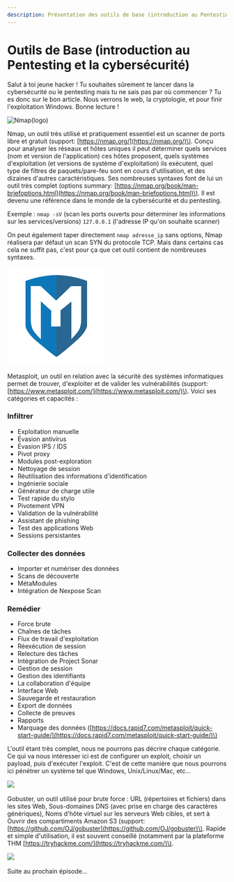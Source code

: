 ```yaml
---
description: Présentation des outils de base (introduction au Pentesting).
---
```


# Outils de Base \(introduction au Pentesting et la cybersécurité\)

Salut à toi jeune hacker ! Tu souhaites sûrement te lancer dans la cybersécurité ou le pentesting mais tu ne sais pas par où commencer ? Tu es donc sur le bon article. Nous verrons le web, la cryptologie, et pour finir l'exploitation Windows. Bonne lecture !

![Nmap\(logo\)](../../.gitbook/assets/image%20%289%29%20%282%29.png)

Nmap, un outil très utilisé et pratiquement essentiel est un scanner de ports libre et gratuit \(support: [https://nmap.org/](https://nmap.org/)\). Conçu pour analyser les réseaux et hôtes uniques il peut déterminer quels services \(nom et version de l'application\) ces hôtes proposent, quels systèmes d'exploitation \(et versions de système d'exploitation\) ils exécutent, quel type de filtres de paquets/pare-feu sont en cours d'utilisation, et des dizaines d'autres caractéristiques. Ses nombreuses syntaxes font de lui un outil très complet \(options summary: [https://nmap.org/book/man-briefoptions.html](https://nmap.org/book/man-briefoptions.html)\). Il est devenu une référence dans le monde de la cybersécurité et du pentesting. 

Exemple : `nmap -sV` \(scan les ports ouverts pour déterminer les informations sur les services/versions\) `127.0.0.1` \(l'adresse IP qu'on souhaite scanner\)

On peut également taper directement `nmap adresse_ip` sans options, Nmap réalisera par défaut un scan SYN du protocole TCP. Mais dans certains cas cela ne suffit pas, c'est pour ça que cet outil contient de nombreuses syntaxes.  


![](../../.gitbook/assets/telechargement.png)

Metasploit, un outil en relation avec la sécurité des systèmes informatiques permet de trouver, d'exploiter et de valider les vulnérabilités \(support: [https://www.metasploit.com/](https://www.metasploit.com/)\). Voici ses catégories et capacités : 

### Infiltrer <a id="infiltrate"></a>

* Exploitation manuelle
* Évasion antivirus
* Évasion IPS / IDS
* Pivot proxy
* Modules post-exploration
* Nettoyage de session
* Réutilisation des informations d'identification
* Ingénierie sociale
* Générateur de charge utile
* Test rapide du stylo
* Pivotement VPN
* Validation de la vulnérabilité
* Assistant de phishing
* Test des applications Web
* Sessions persistantes

### Collecter des données <a id="collect-data"></a>

* Importer et numériser des données
* Scans de découverte
* MétaModules
* Intégration de Nexpose Scan

### Remédier <a id="remediate"></a>

* Force brute
* Chaînes de tâches
* Flux de travail d'exploitation
* Réexécution de session
* Relecture des tâches
* Intégration de Project Sonar
* Gestion de session
* Gestion des identifiants
* La collaboration d'équipe
* Interface Web
* Sauvegarde et restauration
* Export de données
* Collecte de preuves
* Rapports
* Marquage des données \([https://docs.rapid7.com/metasploit/quick-start-guide/](https://docs.rapid7.com/metasploit/quick-start-guide/)\)

L'outil étant très complet, nous ne pourrons pas décrire chaque catégorie. Ce qui va nous intéresser ici est de configurer un exploit, choisir un payload, puis d'exécuter l'exploit. C'est de cette manière que nous pourrons ici pénétrer un système tel que Windows, Unix/Linux/Mac, etc...

![](../../.gitbook/assets/telechargementcfghcfgh.png)

Gobuster, un outil utilisé pour brute force : URL \(répertoires et fichiers\) dans les sites Web, Sous-domaines DNS \(avec prise en charge des caractères génériques\), Noms d'hôte virtuel sur les serveurs Web cibles, et sert à Ouvrir des compartiments Amazon S3 \(support: [https://github.com/OJ/gobuster](https://github.com/OJ/gobuster)\). Rapide et simple d'utilisation, il est souvent conseillé \(notamment par la plateforme THM [https://tryhackme.com/](https://tryhackme.com/)\).

![](../../.gitbook/assets/telechargement-1-.png)

Suite au prochain épisode...

